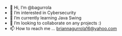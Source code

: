 - 👋 Hi, I’m @bagurrola
- 👀 I’m interested in Cybersecurity
- 🌱 I’m currently learning Java Swing
- 💞️ I’m looking to collaborate on any projects :)
- 📫 How to reach me ...
     briannagurrola16@yahoo.com

<!---
bagurrola/bagurrola is a ✨ special ✨ repository because its `README.md` (this file) appears on your GitHub profile.
You can click the Preview link to take a look at your changes.
--->
